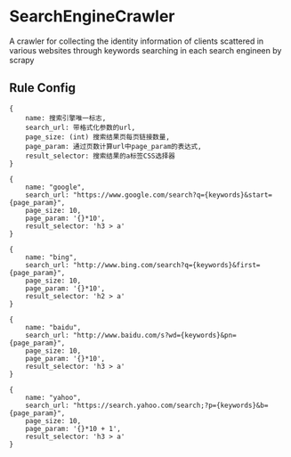 # SearchEngineCrawler
A crawler for collecting the identity information of clients scattered in various websites through keywords searching in each search engineen by scrapy


## Rule Config
```
{
	name: 搜索引擎唯一标志,
	search_url: 带格式化参数的url,
	page_size: (int) 搜索结果页每页链接数量,
	page_param: 通过页数计算url中page_param的表达式,
	result_selector: 搜索结果的a标签CSS选择器
}

{
	name: "google",
	search_url: "https://www.google.com/search?q={keywords}&start={page_param}",
	page_size: 10,
	page_param: '{}*10',
	result_selector: 'h3 > a'
}

{
	name: "bing",
	search_url: "http://www.bing.com/search?q={keywords}&first={page_param}",
	page_size: 10,
	page_param: '{}*10',
	result_selector: 'h2 > a'
}

{
	name: "baidu",
	search_url: "http://www.baidu.com/s?wd={keywords}&pn={page_param}",
	page_size: 10,
	page_param: '{}*10',
	result_selector: 'h3 > a'
}

{
	name: "yahoo",
	search_url: "https://search.yahoo.com/search;?p={keywords}&b={page_param}",
	page_size: 10,
	page_param: '{}*10 + 1',
	result_selector: 'h3 > a'
}

```
